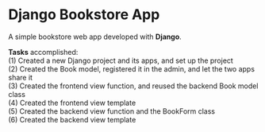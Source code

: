 # Django Bookstore App
A simple bookstore web app developed with **Django**.

**Tasks** accomplished:  
(1) Created a new Django project and its apps, and set up the project  
(2) Created the Book model, registered it in the admin, and let the two apps share it  
(3) Created the frontend view function, and reused the backend Book model class  
(4) Created the frontend view template  
(5) Created the backend view function and the BookForm class  
(6) Created the backend view template  
